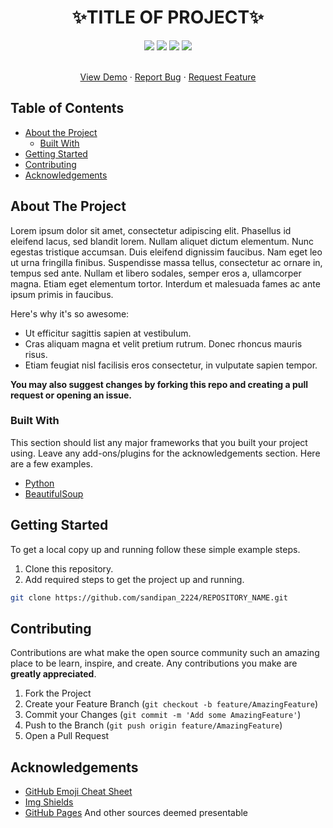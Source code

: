 <h1 align="center">✨TITLE OF PROJECT✨</h1>
<p align="center">
  
  <img src="https://img.shields.io/github/forks/sandip2224/Static_Price_Tracker_Bot"/>
  <img src="https://img.shields.io/github/stars/sandip2224/Static_Price_Tracker_Bot"/>
  <img src="https://img.shields.io/github/issues-pr-closed/sandip2224/Static_Price_Tracker_Bot"/>
  <img src="https://img.shields.io/github/repo-size/sandip2224/Static_Price_Tracker_Bot"/>
</p>
<!-- PROJECT LOGO -->
  <p align="center">
    <br />
    <a href="https://github.com/sandipan_2224/REPOSITORY_NAME">View Demo</a>
    ·
    <a href="https://github.com/sandipan_2224/REPOSITORY_NAME/issues">Report Bug</a>
    ·
    <a href="https://github.com/sandipan_2224/REPOSITORY_NAME/issues">Request Feature</a>
  </p>
</p>



<!-- TABLE OF CONTENTS -->
## Table of Contents

* [About the Project](#about-the-project)
  * [Built With](#built-with)
* [Getting Started](#getting-started)
* [Contributing](#contributing)
* [Acknowledgements](#acknowledgements)

<!-- ABOUT THE PROJECT -->
## About The Project

Lorem ipsum dolor sit amet, consectetur adipiscing elit. Phasellus id eleifend lacus, sed blandit lorem. Nullam aliquet dictum elementum. Nunc egestas tristique accumsan. Duis eleifend dignissim faucibus. Nam eget leo ut urna fringilla finibus. Suspendisse massa tellus, consectetur ac ornare in, tempus sed ante. Nullam et libero sodales, semper eros a, ullamcorper magna. Etiam eget elementum tortor. Interdum et malesuada fames ac ante ipsum primis in faucibus.

Here's why it's so awesome:
* Ut efficitur sagittis sapien at vestibulum. 
* Cras aliquam magna et velit pretium rutrum. Donec rhoncus mauris risus.
* Etiam feugiat nisl facilisis eros consectetur, in vulputate sapien tempor. 

<strong>You may also suggest changes by forking this repo and creating a pull request or opening an issue.</strong>

### Built With
This section should list any major frameworks that you built your project using. Leave any add-ons/plugins for the acknowledgements section. Here are a few examples.
* [Python](https://getbootstrap.com)
* [BeautifulSoup](https://www.crummy.com/software/BeautifulSoup/bs4/doc/)

<!-- GETTING STARTED -->
## Getting Started

To get a local copy up and running follow these simple example steps.

1. Clone this repository.
2. Add required steps to get the project up and running.

```sh
git clone https://github.com/sandipan_2224/REPOSITORY_NAME.git
```

<!-- CONTRIBUTING -->
## Contributing

Contributions are what make the open source community such an amazing place to be learn, inspire, and create. Any contributions you make are **greatly appreciated**.

1. Fork the Project
2. Create your Feature Branch (`git checkout -b feature/AmazingFeature`)
3. Commit your Changes (`git commit -m 'Add some AmazingFeature'`)
4. Push to the Branch (`git push origin feature/AmazingFeature`)
5. Open a Pull Request


<!-- ACKNOWLEDGEMENTS -->
## Acknowledgements
* [GitHub Emoji Cheat Sheet](https://www.webpagefx.com/tools/emoji-cheat-sheet)
* [Img Shields](https://shields.io)
* [GitHub Pages](https://pages.github.com)
And other sources deemed presentable
